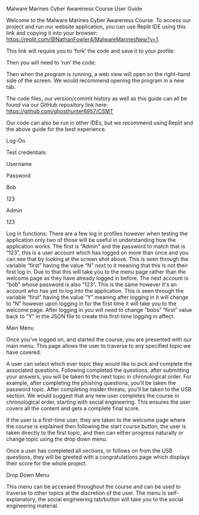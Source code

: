 Malware Marines Cyber Awareness Course User Guide 

Welcome to the Malware Marines Cyber Awareness Course. To access our project and run our website application, you can use Replit IDE using this link and copying it into your browser: https://replit.com/@NathanFowler4/MalwareMarinesNew?v=1. 

This link will require you to ‘fork’ the code and save it to your profile:  

Then you will need to ’run’ the code:  

Then when the program is running, a web view will open on the right-hand side of the screen. We would recommend opening the program in a new tab.  



The code files, our version/commit history as well as this guide can all be found via our GitHub repository link here: https://github.com/ghosthunter6957/CSMT 

Our code can also be run in other IDEs, but we recommend using Replit and the above guide for the best experience.  

 

Log-On 

Test credentials:  

Username 

Password 

Bob 

123 

Admin 

123 

 

Log in functions: There are a few log in profiles however when testing the application only two of those will be useful in understanding how the application works. The first is “Admin” and the password to match that is “123”, this is a user account which has logged on more than once and you can see that by looking at the screen shot above. This is seen through the variable “first” having the value “N” next to it meaning that this is not their first log in. Due to that this will take you to the menu page rather than the welcome page as they have already logged in before. The next account is “bob” whose password is also “123”. This is the same however it's an account who has yet to log into the application. This is seen through the variable “first” having the value “Y” meaning after logging in it will change to “N” however upon logging in for the first time it will take you to the welcome page. After logging in you will need to change “bobs” “first” value back to “Y” in the JSON file to create this first-time logging in affect. 

Main Menu 

Once you've logged on, and started the course, you are presented with our main menu. This page allows the user to traverse to any specified topic we have covered. 

A user can select which ever topic they would like to pick and complete the associated questions. Following completed the questions, after submitting your answers, you will be taken to the next topic in chronological order. For example, after completing the phishing questions, you'll be taken the password topic. After completing insider threats, you'll be taken to the USB section. We would suggest that any new user completes the course in chronological order, starting with social engineering. This ensures the user covers all the content and gets a complete final score.  

If the user is a first-time user, they are taken to the welcome page where the course is explained then following the start course button, the user is taken directly to the first topic, and then can either progress naturally or change topic using the drop down menu.  



Once a user has completed all sections, or follows on from the USB questions, they will be greeted with a congratulations page which displays their score for the whole project.  

 

Drop Down Menu 

This menu can be accessed throughout the course and can be used to traverse to other topics at the discretion of the user. The menu is self-explanatory, the social engineering tab/button will take you to the social engineering material.  
